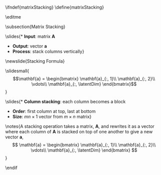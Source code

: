 \ifndef{matrixStacking}
\define{matrixStacking}

\editme

\subsection{Matrix Stacking}

\slides{* **Input**: matrix $\mathbf{A}$
* **Output**: vector $\mathbf{a}$
* **Process**: stack columns vertically}

\newslide{Stacking Formula}

\slidesmall{$$\mathbf{a} = \begin{bmatrix}
\mathbf{a}_{:, 1}\\
\mathbf{a}_{:, 2}\\
\vdots\\
\mathbf{a}_{:, \latentDim}
\end{bmatrix}$$}

\slides{* **Column stacking**: each column becomes a block
* **Order**: first column at top, last at bottom
* **Size**: $mn \times 1$ vector from $m \times n$ matrix}

\notes{A stacking operation takes a matrix, $\mathbf{A}$, and rewrites it as a vector where each column of $\mathbf{A}$ is stacked on top of one another to give a new vector $\mathbf{a}$,
$$
\mathbf{a} = \begin{bmatrix}
\mathbf{a}_{:, 1}\\
    \mathbf{a}_{:, 2}\\
    \vdots\\
	\mathbf{a}_{:, \latentDim}
	\end{bmatrix}
$$}

\endif
